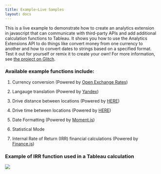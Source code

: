 ```yaml
---
title: Example—Live Samples
layout: docs
---
```


This is a live example to demonstrate how to create an analytics extension in javascript that can communicate with third-party APIs and add additional calculation functions to Tableau. It shows you how to use the Analytics Extensions API to do things like convert money from one currency to another and how to convert dates to strings based on a specified format. Test it out for yourself or remix it to create your own! For more information, see [the project on Glitch](https://glitch.com/edit/#!/tableau-analytics-api-samples?path=README.md:1:0).

### Available example functions include:
1) Currency conversion (Powered by [Open Exchange Rates](https://openexchangerates.org/))

2) Langauge translation (Powered by [Yandex](https://translate.yandex.com/))

3) Drive distance between locations (Powered by [HERE](https://www.here.com/))

4) Drive time between locations (Powered by [HERE](https://www.here.com/))

5) Date Formatting (Powered by [Moment.js](https://momentjs.com/))

6) Statistical Mode

7) Internal Rate of Return (IRR) financial calculations (Powered by [Finance.js](http://financejs.org/))

### Example of IRR function used in a Tableau calculation

[<img src="https://cdnl.tblsft.com/sites/default/files/blog/analytics-extensions-api_recurring-revenue_0.png">](https://tableau.com/)
